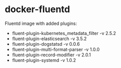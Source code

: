 # docker-fluentd
Fluentd image with added plugins:

* fluent-plugin-kubernetes_metadata_filter -v 2.5.2
* fluent-plugin-elasticsearch -v 3.5.2
* fluent-plugin-dogstatsd -v 0.0.6
* fluent-plugin-multi-format-parser -v 1.0.0
* fluent-plugin-record-modifier -v 2.0.1
* fluent-plugin-systemd -v 1.0.2
